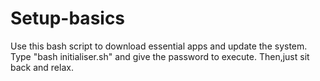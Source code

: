 # Setup-basics
Use this bash script to download essential apps and update the system.
Type "bash initialiser.sh" and give the password to execute.
Then,just sit back and relax.

